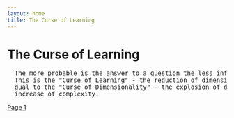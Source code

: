 ```yaml
---
layout: home
title: The Curse of Learning
---
```

# The Curse of Learning
<pre>
  The more probable is the answer to a question the less information it communicates.
  This is the "Curse of Learning" - the reduction of dimensionality to zero - it is
  dual to the "Curse of Dimensionality" - the explosion of dimensionality with the
  increase of complexity.
</pre>
[Page 1](./pages/page_1)

